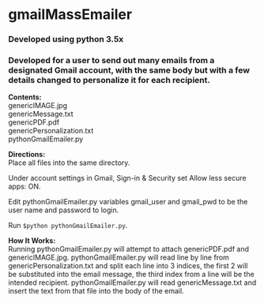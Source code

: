 # gmailMassEmailer

### Developed using python 3.5x

### Developed for a user to send out many emails from a designated Gmail account, with the same body but with a few details changed to personalize it for each recipient.

<strong> Contents: </strong> <br>
genericIMAGE.jpg<br>
genericMessage.txt<br>
genericPDF.pdf<br>
genericPersonalization.txt<br>
pythonGmailEmailer.py<br>

<strong> Directions:</strong> <br>
Place all files into the same directory.

Under account settings in Gmail, Sign-in & Security set Allow less secure apps: ON.

Edit pythonGmailEmailer.py variables gmail_user and gmail_pwd to be the user name and password to login.

Run ` $python pythonGmailEmailer.py `.

<strong> How It Works:</strong> <br>
Running pythonGmailEmailer.py will attempt to attach genericPDF.pdf and genericIMAGE.jpg. pythonGmailEmailer.py will read line by line from genericPersonalization.txt and split each line into 3 indices, the first 2 will be substituted into the email message, the third index from a line will be the intended recipient. pythonGmailEmailer.py will read genericMessage.txt and insert the text from that file into the body of the email.

